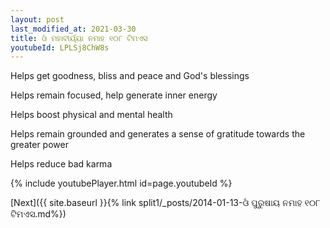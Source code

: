 ```yaml
---
layout: post
last_modified_at: 2021-03-30
title: ଓଁ ମହାବୀର୍ୟ୍ୟା ନମାହ ୧୦୮ ଟିମଏସ
youtubeId: LPLSj8ChW8s
---
```

 
 
Helps get goodness, bliss and peace and God's blessings
 
Helps remain focused, help generate inner energy 
 
Helps boost physical and mental health 
 
Helps remain grounded and generates a sense of gratitude towards the greater power 
 
Helps reduce bad karma
 
 
 
 


{% include youtubePlayer.html id=page.youtubeId %}
 
[Next]({{ site.baseurl }}{% link  split1/_posts/2014-01-13-ଓଁ ପୁରୁଷାୟ ନମାହ ୧୦୮ ଟିମଏସ.md%})
 
